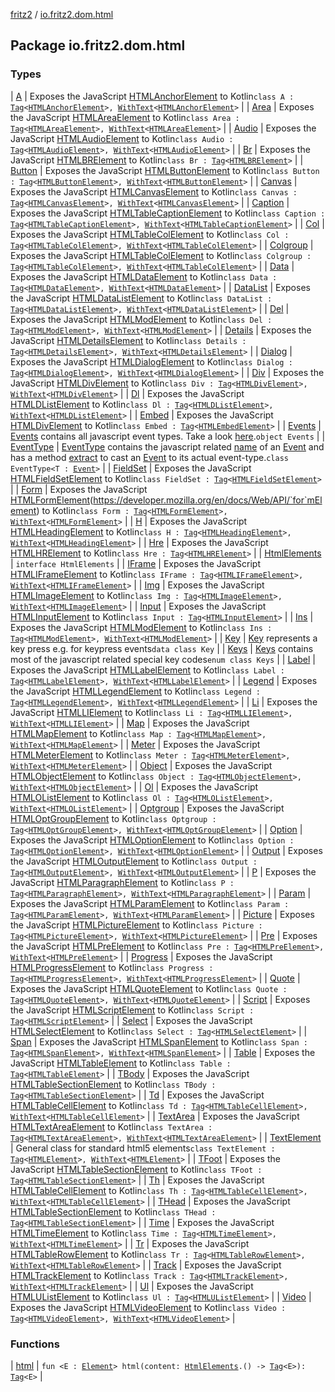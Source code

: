 [fritz2](../index.md) / [io.fritz2.dom.html](./index.md)

## Package io.fritz2.dom.html

### Types

| [A](-a/index.md) | Exposes the JavaScript [HTMLAnchorElement](https://developer.mozilla.org/en/docs/Web/API/HTMLAnchorElement) to Kotlin`class A : `[`Tag`](../io.fritz2.dom/-tag/index.md)`<`[`HTMLAnchorElement`](https://kotlinlang.org/api/latest/jvm/stdlib/org.w3c.dom/-h-t-m-l-anchor-element/index.html)`>, `[`WithText`](../io.fritz2.dom/-with-text/index.md)`<`[`HTMLAnchorElement`](https://kotlinlang.org/api/latest/jvm/stdlib/org.w3c.dom/-h-t-m-l-anchor-element/index.html)`>` |
| [Area](-area/index.md) | Exposes the JavaScript [HTMLAreaElement](https://developer.mozilla.org/en/docs/Web/API/HTMLAreaElement) to Kotlin`class Area : `[`Tag`](../io.fritz2.dom/-tag/index.md)`<`[`HTMLAreaElement`](https://kotlinlang.org/api/latest/jvm/stdlib/org.w3c.dom/-h-t-m-l-area-element/index.html)`>, `[`WithText`](../io.fritz2.dom/-with-text/index.md)`<`[`HTMLAreaElement`](https://kotlinlang.org/api/latest/jvm/stdlib/org.w3c.dom/-h-t-m-l-area-element/index.html)`>` |
| [Audio](-audio/index.md) | Exposes the JavaScript [HTMLAudioElement](https://developer.mozilla.org/en/docs/Web/API/HTMLAudioElement) to Kotlin`class Audio : `[`Tag`](../io.fritz2.dom/-tag/index.md)`<`[`HTMLAudioElement`](https://kotlinlang.org/api/latest/jvm/stdlib/org.w3c.dom/-h-t-m-l-audio-element/index.html)`>, `[`WithText`](../io.fritz2.dom/-with-text/index.md)`<`[`HTMLAudioElement`](https://kotlinlang.org/api/latest/jvm/stdlib/org.w3c.dom/-h-t-m-l-audio-element/index.html)`>` |
| [Br](-br/index.md) | Exposes the JavaScript [HTMLBRElement](https://developer.mozilla.org/en/docs/Web/API/HTMLBRElement) to Kotlin`class Br : `[`Tag`](../io.fritz2.dom/-tag/index.md)`<`[`HTMLBRElement`](https://kotlinlang.org/api/latest/jvm/stdlib/org.w3c.dom/-h-t-m-l-b-r-element/index.html)`>` |
| [Button](-button/index.md) | Exposes the JavaScript [HTMLButtonElement](https://developer.mozilla.org/en/docs/Web/API/HTMLButtonElement) to Kotlin`class Button : `[`Tag`](../io.fritz2.dom/-tag/index.md)`<`[`HTMLButtonElement`](https://kotlinlang.org/api/latest/jvm/stdlib/org.w3c.dom/-h-t-m-l-button-element/index.html)`>, `[`WithText`](../io.fritz2.dom/-with-text/index.md)`<`[`HTMLButtonElement`](https://kotlinlang.org/api/latest/jvm/stdlib/org.w3c.dom/-h-t-m-l-button-element/index.html)`>` |
| [Canvas](-canvas/index.md) | Exposes the JavaScript [HTMLCanvasElement](https://developer.mozilla.org/en/docs/Web/API/HTMLCanvasElement) to Kotlin`class Canvas : `[`Tag`](../io.fritz2.dom/-tag/index.md)`<`[`HTMLCanvasElement`](https://kotlinlang.org/api/latest/jvm/stdlib/org.w3c.dom/-h-t-m-l-canvas-element/index.html)`>, `[`WithText`](../io.fritz2.dom/-with-text/index.md)`<`[`HTMLCanvasElement`](https://kotlinlang.org/api/latest/jvm/stdlib/org.w3c.dom/-h-t-m-l-canvas-element/index.html)`>` |
| [Caption](-caption/index.md) | Exposes the JavaScript [HTMLTableCaptionElement](https://developer.mozilla.org/en/docs/Web/API/HTMLTableCaptionElement) to Kotlin`class Caption : `[`Tag`](../io.fritz2.dom/-tag/index.md)`<`[`HTMLTableCaptionElement`](https://kotlinlang.org/api/latest/jvm/stdlib/org.w3c.dom/-h-t-m-l-table-caption-element/index.html)`>, `[`WithText`](../io.fritz2.dom/-with-text/index.md)`<`[`HTMLTableCaptionElement`](https://kotlinlang.org/api/latest/jvm/stdlib/org.w3c.dom/-h-t-m-l-table-caption-element/index.html)`>` |
| [Col](-col/index.md) | Exposes the JavaScript [HTMLTableColElement](https://developer.mozilla.org/en/docs/Web/API/HTMLTableColElement) to Kotlin`class Col : `[`Tag`](../io.fritz2.dom/-tag/index.md)`<`[`HTMLTableColElement`](https://kotlinlang.org/api/latest/jvm/stdlib/org.w3c.dom/-h-t-m-l-table-col-element/index.html)`>, `[`WithText`](../io.fritz2.dom/-with-text/index.md)`<`[`HTMLTableColElement`](https://kotlinlang.org/api/latest/jvm/stdlib/org.w3c.dom/-h-t-m-l-table-col-element/index.html)`>` |
| [Colgroup](-colgroup/index.md) | Exposes the JavaScript [HTMLTableColElement](https://developer.mozilla.org/en/docs/Web/API/HTMLTableColElement) to Kotlin`class Colgroup : `[`Tag`](../io.fritz2.dom/-tag/index.md)`<`[`HTMLTableColElement`](https://kotlinlang.org/api/latest/jvm/stdlib/org.w3c.dom/-h-t-m-l-table-col-element/index.html)`>, `[`WithText`](../io.fritz2.dom/-with-text/index.md)`<`[`HTMLTableColElement`](https://kotlinlang.org/api/latest/jvm/stdlib/org.w3c.dom/-h-t-m-l-table-col-element/index.html)`>` |
| [Data](-data/index.md) | Exposes the JavaScript [HTMLDataElement](https://developer.mozilla.org/en/docs/Web/API/HTMLDataElement) to Kotlin`class Data : `[`Tag`](../io.fritz2.dom/-tag/index.md)`<`[`HTMLDataElement`](https://kotlinlang.org/api/latest/jvm/stdlib/org.w3c.dom/-h-t-m-l-data-element/index.html)`>, `[`WithText`](../io.fritz2.dom/-with-text/index.md)`<`[`HTMLDataElement`](https://kotlinlang.org/api/latest/jvm/stdlib/org.w3c.dom/-h-t-m-l-data-element/index.html)`>` |
| [DataList](-data-list/index.md) | Exposes the JavaScript [HTMLDataListElement](https://developer.mozilla.org/en/docs/Web/API/HTMLDataListElement) to Kotlin`class DataList : `[`Tag`](../io.fritz2.dom/-tag/index.md)`<`[`HTMLDataListElement`](https://kotlinlang.org/api/latest/jvm/stdlib/org.w3c.dom/-h-t-m-l-data-list-element/index.html)`>, `[`WithText`](../io.fritz2.dom/-with-text/index.md)`<`[`HTMLDataListElement`](https://kotlinlang.org/api/latest/jvm/stdlib/org.w3c.dom/-h-t-m-l-data-list-element/index.html)`>` |
| [Del](-del/index.md) | Exposes the JavaScript [HTMLModElement](https://developer.mozilla.org/en/docs/Web/API/HTMLModElement) to Kotlin`class Del : `[`Tag`](../io.fritz2.dom/-tag/index.md)`<`[`HTMLModElement`](https://kotlinlang.org/api/latest/jvm/stdlib/org.w3c.dom/-h-t-m-l-mod-element/index.html)`>, `[`WithText`](../io.fritz2.dom/-with-text/index.md)`<`[`HTMLModElement`](https://kotlinlang.org/api/latest/jvm/stdlib/org.w3c.dom/-h-t-m-l-mod-element/index.html)`>` |
| [Details](-details/index.md) | Exposes the JavaScript [HTMLDetailsElement](https://developer.mozilla.org/en/docs/Web/API/HTMLDetailsElement) to Kotlin`class Details : `[`Tag`](../io.fritz2.dom/-tag/index.md)`<`[`HTMLDetailsElement`](https://kotlinlang.org/api/latest/jvm/stdlib/org.w3c.dom/-h-t-m-l-details-element/index.html)`>, `[`WithText`](../io.fritz2.dom/-with-text/index.md)`<`[`HTMLDetailsElement`](https://kotlinlang.org/api/latest/jvm/stdlib/org.w3c.dom/-h-t-m-l-details-element/index.html)`>` |
| [Dialog](-dialog/index.md) | Exposes the JavaScript [HTMLDialogElement](https://developer.mozilla.org/en/docs/Web/API/HTMLDialogElement) to Kotlin`class Dialog : `[`Tag`](../io.fritz2.dom/-tag/index.md)`<`[`HTMLDialogElement`](https://kotlinlang.org/api/latest/jvm/stdlib/org.w3c.dom/-h-t-m-l-dialog-element/index.html)`>, `[`WithText`](../io.fritz2.dom/-with-text/index.md)`<`[`HTMLDialogElement`](https://kotlinlang.org/api/latest/jvm/stdlib/org.w3c.dom/-h-t-m-l-dialog-element/index.html)`>` |
| [Div](-div/index.md) | Exposes the JavaScript [HTMLDivElement](https://developer.mozilla.org/en/docs/Web/API/HTMLDivElement) to Kotlin`class Div : `[`Tag`](../io.fritz2.dom/-tag/index.md)`<`[`HTMLDivElement`](https://kotlinlang.org/api/latest/jvm/stdlib/org.w3c.dom/-h-t-m-l-div-element/index.html)`>, `[`WithText`](../io.fritz2.dom/-with-text/index.md)`<`[`HTMLDivElement`](https://kotlinlang.org/api/latest/jvm/stdlib/org.w3c.dom/-h-t-m-l-div-element/index.html)`>` |
| [Dl](-dl/index.md) | Exposes the JavaScript [HTMLDListElement](https://developer.mozilla.org/en/docs/Web/API/HTMLDListElement) to Kotlin`class Dl : `[`Tag`](../io.fritz2.dom/-tag/index.md)`<`[`HTMLDListElement`](https://kotlinlang.org/api/latest/jvm/stdlib/org.w3c.dom/-h-t-m-l-d-list-element/index.html)`>, `[`WithText`](../io.fritz2.dom/-with-text/index.md)`<`[`HTMLDListElement`](https://kotlinlang.org/api/latest/jvm/stdlib/org.w3c.dom/-h-t-m-l-d-list-element/index.html)`>` |
| [Embed](-embed/index.md) | Exposes the JavaScript [HTMLDivElement](https://developer.mozilla.org/en/docs/Web/API/HTMLDivElement) to Kotlin`class Embed : `[`Tag`](../io.fritz2.dom/-tag/index.md)`<`[`HTMLEmbedElement`](https://kotlinlang.org/api/latest/jvm/stdlib/org.w3c.dom/-h-t-m-l-embed-element/index.html)`>` |
| [Events](-events/index.md) | [Events](-events/index.md) contains all javascript event types. Take a look [here](https://www.w3schools.com/jsref/dom_obj_event.asp).`object Events` |
| [EventType](-event-type/index.md) | [EventType](-event-type/index.md) contains the javascript related [name](-event-type/name.md) of an [Event](https://kotlinlang.org/api/latest/jvm/stdlib/org.w3c.dom.events/-event/index.html) and has a method [extract](-event-type/extract.md) to cast an [Event](https://kotlinlang.org/api/latest/jvm/stdlib/org.w3c.dom.events/-event/index.html) to its actual event-type.`class EventType<T : `[`Event`](https://kotlinlang.org/api/latest/jvm/stdlib/org.w3c.dom.events/-event/index.html)`>` |
| [FieldSet](-field-set/index.md) | Exposes the JavaScript [HTMLFieldSetElement](https://developer.mozilla.org/en/docs/Web/API/HTMLFieldSetElement) to Kotlin`class FieldSet : `[`Tag`](../io.fritz2.dom/-tag/index.md)`<`[`HTMLFieldSetElement`](https://kotlinlang.org/api/latest/jvm/stdlib/org.w3c.dom/-h-t-m-l-field-set-element/index.html)`>` |
| [Form](-form/index.md) | Exposes the JavaScript [HTMLFormElement](https://kotlinlang.org/api/latest/jvm/stdlib/org.w3c.dom/-h-t-m-l-form-element/index.html)(https://developer.mozilla.org/en/docs/Web/API/`for`mElement) to Kotlin`class Form : `[`Tag`](../io.fritz2.dom/-tag/index.md)`<`[`HTMLFormElement`](https://kotlinlang.org/api/latest/jvm/stdlib/org.w3c.dom/-h-t-m-l-form-element/index.html)`>, `[`WithText`](../io.fritz2.dom/-with-text/index.md)`<`[`HTMLFormElement`](https://kotlinlang.org/api/latest/jvm/stdlib/org.w3c.dom/-h-t-m-l-form-element/index.html)`>` |
| [H](-h/index.md) | Exposes the JavaScript [HTMLHeadingElement](https://developer.mozilla.org/en/docs/Web/API/HTMLHeadingElement) to Kotlin`class H : `[`Tag`](../io.fritz2.dom/-tag/index.md)`<`[`HTMLHeadingElement`](https://kotlinlang.org/api/latest/jvm/stdlib/org.w3c.dom/-h-t-m-l-heading-element/index.html)`>, `[`WithText`](../io.fritz2.dom/-with-text/index.md)`<`[`HTMLHeadingElement`](https://kotlinlang.org/api/latest/jvm/stdlib/org.w3c.dom/-h-t-m-l-heading-element/index.html)`>` |
| [Hre](-hre/index.md) | Exposes the JavaScript [HTMLHRElement](https://developer.mozilla.org/en/docs/Web/API/HTMLHRElement) to Kotlin`class Hre : `[`Tag`](../io.fritz2.dom/-tag/index.md)`<`[`HTMLHRElement`](https://kotlinlang.org/api/latest/jvm/stdlib/org.w3c.dom/-h-t-m-l-h-r-element/index.html)`>` |
| [HtmlElements](-html-elements/index.md) | `interface HtmlElements` |
| [IFrame](-i-frame/index.md) | Exposes the JavaScript [HTMLIFrameElement](https://developer.mozilla.org/en/docs/Web/API/HTMLIFrameElement) to Kotlin`class IFrame : `[`Tag`](../io.fritz2.dom/-tag/index.md)`<`[`HTMLIFrameElement`](https://kotlinlang.org/api/latest/jvm/stdlib/org.w3c.dom/-h-t-m-l-i-frame-element/index.html)`>, `[`WithText`](../io.fritz2.dom/-with-text/index.md)`<`[`HTMLIFrameElement`](https://kotlinlang.org/api/latest/jvm/stdlib/org.w3c.dom/-h-t-m-l-i-frame-element/index.html)`>` |
| [Img](-img/index.md) | Exposes the JavaScript [HTMLImageElement](https://developer.mozilla.org/en/docs/Web/API/HTMLImageElement) to Kotlin`class Img : `[`Tag`](../io.fritz2.dom/-tag/index.md)`<`[`HTMLImageElement`](https://kotlinlang.org/api/latest/jvm/stdlib/org.w3c.dom/-h-t-m-l-image-element/index.html)`>, `[`WithText`](../io.fritz2.dom/-with-text/index.md)`<`[`HTMLImageElement`](https://kotlinlang.org/api/latest/jvm/stdlib/org.w3c.dom/-h-t-m-l-image-element/index.html)`>` |
| [Input](-input/index.md) | Exposes the JavaScript [HTMLInputElement](https://developer.mozilla.org/en/docs/Web/API/HTMLInputElement) to Kotlin`class Input : `[`Tag`](../io.fritz2.dom/-tag/index.md)`<`[`HTMLInputElement`](https://kotlinlang.org/api/latest/jvm/stdlib/org.w3c.dom/-h-t-m-l-input-element/index.html)`>` |
| [Ins](-ins/index.md) | Exposes the JavaScript [HTMLModElement](https://developer.mozilla.org/en/docs/Web/API/HTMLModElement) to Kotlin`class Ins : `[`Tag`](../io.fritz2.dom/-tag/index.md)`<`[`HTMLModElement`](https://kotlinlang.org/api/latest/jvm/stdlib/org.w3c.dom/-h-t-m-l-mod-element/index.html)`>, `[`WithText`](../io.fritz2.dom/-with-text/index.md)`<`[`HTMLModElement`](https://kotlinlang.org/api/latest/jvm/stdlib/org.w3c.dom/-h-t-m-l-mod-element/index.html)`>` |
| [Key](-key/index.md) | [Key](-key/index.md) represents a key press e.g. for keypress events`data class Key` |
| [Keys](-keys/index.md) | [Keys](-keys/index.md) contains most of the javascript related special key codes`enum class Keys` |
| [Label](-label/index.md) | Exposes the JavaScript [HTMLLabelElement](https://developer.mozilla.org/en/docs/Web/API/HTMLLabelElement) to Kotlin`class Label : `[`Tag`](../io.fritz2.dom/-tag/index.md)`<`[`HTMLLabelElement`](https://kotlinlang.org/api/latest/jvm/stdlib/org.w3c.dom/-h-t-m-l-label-element/index.html)`>, `[`WithText`](../io.fritz2.dom/-with-text/index.md)`<`[`HTMLLabelElement`](https://kotlinlang.org/api/latest/jvm/stdlib/org.w3c.dom/-h-t-m-l-label-element/index.html)`>` |
| [Legend](-legend/index.md) | Exposes the JavaScript [HTMLLegendElement](https://developer.mozilla.org/en/docs/Web/API/HTMLLegendElement) to Kotlin`class Legend : `[`Tag`](../io.fritz2.dom/-tag/index.md)`<`[`HTMLLegendElement`](https://kotlinlang.org/api/latest/jvm/stdlib/org.w3c.dom/-h-t-m-l-legend-element/index.html)`>, `[`WithText`](../io.fritz2.dom/-with-text/index.md)`<`[`HTMLLegendElement`](https://kotlinlang.org/api/latest/jvm/stdlib/org.w3c.dom/-h-t-m-l-legend-element/index.html)`>` |
| [Li](-li/index.md) | Exposes the JavaScript [HTMLLIElement](https://developer.mozilla.org/en/docs/Web/API/HTMLLIElement) to Kotlin`class Li : `[`Tag`](../io.fritz2.dom/-tag/index.md)`<`[`HTMLLIElement`](https://kotlinlang.org/api/latest/jvm/stdlib/org.w3c.dom/-h-t-m-l-l-i-element/index.html)`>, `[`WithText`](../io.fritz2.dom/-with-text/index.md)`<`[`HTMLLIElement`](https://kotlinlang.org/api/latest/jvm/stdlib/org.w3c.dom/-h-t-m-l-l-i-element/index.html)`>` |
| [Map](-map/index.md) | Exposes the JavaScript [HTMLMapElement](https://developer.mozilla.org/en/docs/Web/API/HTMLMapElement) to Kotlin`class Map : `[`Tag`](../io.fritz2.dom/-tag/index.md)`<`[`HTMLMapElement`](https://kotlinlang.org/api/latest/jvm/stdlib/org.w3c.dom/-h-t-m-l-map-element/index.html)`>, `[`WithText`](../io.fritz2.dom/-with-text/index.md)`<`[`HTMLMapElement`](https://kotlinlang.org/api/latest/jvm/stdlib/org.w3c.dom/-h-t-m-l-map-element/index.html)`>` |
| [Meter](-meter/index.md) | Exposes the JavaScript [HTMLMeterElement](https://developer.mozilla.org/en/docs/Web/API/HTMLMeterElement) to Kotlin`class Meter : `[`Tag`](../io.fritz2.dom/-tag/index.md)`<`[`HTMLMeterElement`](https://kotlinlang.org/api/latest/jvm/stdlib/org.w3c.dom/-h-t-m-l-meter-element/index.html)`>, `[`WithText`](../io.fritz2.dom/-with-text/index.md)`<`[`HTMLMeterElement`](https://kotlinlang.org/api/latest/jvm/stdlib/org.w3c.dom/-h-t-m-l-meter-element/index.html)`>` |
| [Object](-object/index.md) | Exposes the JavaScript [HTMLObjectElement](https://developer.mozilla.org/en/docs/Web/API/HTMLObjectElement) to Kotlin`class Object : `[`Tag`](../io.fritz2.dom/-tag/index.md)`<`[`HTMLObjectElement`](https://kotlinlang.org/api/latest/jvm/stdlib/org.w3c.dom/-h-t-m-l-object-element/index.html)`>, `[`WithText`](../io.fritz2.dom/-with-text/index.md)`<`[`HTMLObjectElement`](https://kotlinlang.org/api/latest/jvm/stdlib/org.w3c.dom/-h-t-m-l-object-element/index.html)`>` |
| [Ol](-ol/index.md) | Exposes the JavaScript [HTMLOListElement](https://developer.mozilla.org/en/docs/Web/API/HTMLOListElement) to Kotlin`class Ol : `[`Tag`](../io.fritz2.dom/-tag/index.md)`<`[`HTMLOListElement`](https://kotlinlang.org/api/latest/jvm/stdlib/org.w3c.dom/-h-t-m-l-o-list-element/index.html)`>, `[`WithText`](../io.fritz2.dom/-with-text/index.md)`<`[`HTMLOListElement`](https://kotlinlang.org/api/latest/jvm/stdlib/org.w3c.dom/-h-t-m-l-o-list-element/index.html)`>` |
| [Optgroup](-optgroup/index.md) | Exposes the JavaScript [HTMLOptGroupElement](https://developer.mozilla.org/en/docs/Web/API/HTMLOptGroupElement) to Kotlin`class Optgroup : `[`Tag`](../io.fritz2.dom/-tag/index.md)`<`[`HTMLOptGroupElement`](https://kotlinlang.org/api/latest/jvm/stdlib/org.w3c.dom/-h-t-m-l-opt-group-element/index.html)`>, `[`WithText`](../io.fritz2.dom/-with-text/index.md)`<`[`HTMLOptGroupElement`](https://kotlinlang.org/api/latest/jvm/stdlib/org.w3c.dom/-h-t-m-l-opt-group-element/index.html)`>` |
| [Option](-option/index.md) | Exposes the JavaScript [HTMLOptionElement](https://developer.mozilla.org/en/docs/Web/API/HTMLOptionElement) to Kotlin`class Option : `[`Tag`](../io.fritz2.dom/-tag/index.md)`<`[`HTMLOptionElement`](https://kotlinlang.org/api/latest/jvm/stdlib/org.w3c.dom/-h-t-m-l-option-element/index.html)`>, `[`WithText`](../io.fritz2.dom/-with-text/index.md)`<`[`HTMLOptionElement`](https://kotlinlang.org/api/latest/jvm/stdlib/org.w3c.dom/-h-t-m-l-option-element/index.html)`>` |
| [Output](-output/index.md) | Exposes the JavaScript [HTMLOutputElement](https://developer.mozilla.org/en/docs/Web/API/HTMLOutputElement) to Kotlin`class Output : `[`Tag`](../io.fritz2.dom/-tag/index.md)`<`[`HTMLOutputElement`](https://kotlinlang.org/api/latest/jvm/stdlib/org.w3c.dom/-h-t-m-l-output-element/index.html)`>, `[`WithText`](../io.fritz2.dom/-with-text/index.md)`<`[`HTMLOutputElement`](https://kotlinlang.org/api/latest/jvm/stdlib/org.w3c.dom/-h-t-m-l-output-element/index.html)`>` |
| [P](-p/index.md) | Exposes the JavaScript [HTMLParagraphElement](https://developer.mozilla.org/en/docs/Web/API/HTMLParagraphElement) to Kotlin`class P : `[`Tag`](../io.fritz2.dom/-tag/index.md)`<`[`HTMLParagraphElement`](https://kotlinlang.org/api/latest/jvm/stdlib/org.w3c.dom/-h-t-m-l-paragraph-element/index.html)`>, `[`WithText`](../io.fritz2.dom/-with-text/index.md)`<`[`HTMLParagraphElement`](https://kotlinlang.org/api/latest/jvm/stdlib/org.w3c.dom/-h-t-m-l-paragraph-element/index.html)`>` |
| [Param](-param/index.md) | Exposes the JavaScript [HTMLParamElement](https://developer.mozilla.org/en/docs/Web/API/HTMLParamElement) to Kotlin`class Param : `[`Tag`](../io.fritz2.dom/-tag/index.md)`<`[`HTMLParamElement`](https://kotlinlang.org/api/latest/jvm/stdlib/org.w3c.dom/-h-t-m-l-param-element/index.html)`>, `[`WithText`](../io.fritz2.dom/-with-text/index.md)`<`[`HTMLParamElement`](https://kotlinlang.org/api/latest/jvm/stdlib/org.w3c.dom/-h-t-m-l-param-element/index.html)`>` |
| [Picture](-picture/index.md) | Exposes the JavaScript [HTMLPictureElement](https://developer.mozilla.org/en/docs/Web/API/HTMLPictureElement) to Kotlin`class Picture : `[`Tag`](../io.fritz2.dom/-tag/index.md)`<`[`HTMLPictureElement`](https://kotlinlang.org/api/latest/jvm/stdlib/org.w3c.dom/-h-t-m-l-picture-element/index.html)`>, `[`WithText`](../io.fritz2.dom/-with-text/index.md)`<`[`HTMLPictureElement`](https://kotlinlang.org/api/latest/jvm/stdlib/org.w3c.dom/-h-t-m-l-picture-element/index.html)`>` |
| [Pre](-pre/index.md) | Exposes the JavaScript [HTMLPreElement](https://developer.mozilla.org/en/docs/Web/API/HTMLPreElement) to Kotlin`class Pre : `[`Tag`](../io.fritz2.dom/-tag/index.md)`<`[`HTMLPreElement`](https://kotlinlang.org/api/latest/jvm/stdlib/org.w3c.dom/-h-t-m-l-pre-element/index.html)`>, `[`WithText`](../io.fritz2.dom/-with-text/index.md)`<`[`HTMLPreElement`](https://kotlinlang.org/api/latest/jvm/stdlib/org.w3c.dom/-h-t-m-l-pre-element/index.html)`>` |
| [Progress](-progress/index.md) | Exposes the JavaScript [HTMLProgressElement](https://developer.mozilla.org/en/docs/Web/API/HTMLProgressElement) to Kotlin`class Progress : `[`Tag`](../io.fritz2.dom/-tag/index.md)`<`[`HTMLProgressElement`](https://kotlinlang.org/api/latest/jvm/stdlib/org.w3c.dom/-h-t-m-l-progress-element/index.html)`>, `[`WithText`](../io.fritz2.dom/-with-text/index.md)`<`[`HTMLProgressElement`](https://kotlinlang.org/api/latest/jvm/stdlib/org.w3c.dom/-h-t-m-l-progress-element/index.html)`>` |
| [Quote](-quote/index.md) | Exposes the JavaScript [HTMLQuoteElement](https://developer.mozilla.org/en/docs/Web/API/HTMLQuoteElement) to Kotlin`class Quote : `[`Tag`](../io.fritz2.dom/-tag/index.md)`<`[`HTMLQuoteElement`](https://kotlinlang.org/api/latest/jvm/stdlib/org.w3c.dom/-h-t-m-l-quote-element/index.html)`>, `[`WithText`](../io.fritz2.dom/-with-text/index.md)`<`[`HTMLQuoteElement`](https://kotlinlang.org/api/latest/jvm/stdlib/org.w3c.dom/-h-t-m-l-quote-element/index.html)`>` |
| [Script](-script/index.md) | Exposes the JavaScript [HTMLScriptElement](https://developer.mozilla.org/en/docs/Web/API/HTMLScriptElement) to Kotlin`class Script : `[`Tag`](../io.fritz2.dom/-tag/index.md)`<`[`HTMLScriptElement`](https://kotlinlang.org/api/latest/jvm/stdlib/org.w3c.dom/-h-t-m-l-script-element/index.html)`>` |
| [Select](-select/index.md) | Exposes the JavaScript [HTMLSelectElement](https://developer.mozilla.org/en/docs/Web/API/HTMLSelectElement) to Kotlin`class Select : `[`Tag`](../io.fritz2.dom/-tag/index.md)`<`[`HTMLSelectElement`](https://kotlinlang.org/api/latest/jvm/stdlib/org.w3c.dom/-h-t-m-l-select-element/index.html)`>` |
| [Span](-span/index.md) | Exposes the JavaScript [HTMLSpanElement](https://developer.mozilla.org/en/docs/Web/API/HTMLSpanElement) to Kotlin`class Span : `[`Tag`](../io.fritz2.dom/-tag/index.md)`<`[`HTMLSpanElement`](https://kotlinlang.org/api/latest/jvm/stdlib/org.w3c.dom/-h-t-m-l-span-element/index.html)`>, `[`WithText`](../io.fritz2.dom/-with-text/index.md)`<`[`HTMLSpanElement`](https://kotlinlang.org/api/latest/jvm/stdlib/org.w3c.dom/-h-t-m-l-span-element/index.html)`>` |
| [Table](-table/index.md) | Exposes the JavaScript [HTMLTableElement](https://developer.mozilla.org/en/docs/Web/API/HTMLTableElement) to Kotlin`class Table : `[`Tag`](../io.fritz2.dom/-tag/index.md)`<`[`HTMLTableElement`](https://kotlinlang.org/api/latest/jvm/stdlib/org.w3c.dom/-h-t-m-l-table-element/index.html)`>` |
| [TBody](-t-body/index.md) | Exposes the JavaScript [HTMLTableSectionElement](https://developer.mozilla.org/en/docs/Web/API/HTMLTableSectionElement) to Kotlin`class TBody : `[`Tag`](../io.fritz2.dom/-tag/index.md)`<`[`HTMLTableSectionElement`](https://kotlinlang.org/api/latest/jvm/stdlib/org.w3c.dom/-h-t-m-l-table-section-element/index.html)`>` |
| [Td](-td/index.md) | Exposes the JavaScript [HTMLTableCellElement](https://developer.mozilla.org/en/docs/Web/API/HTMLTableCellElement) to Kotlin`class Td : `[`Tag`](../io.fritz2.dom/-tag/index.md)`<`[`HTMLTableCellElement`](https://kotlinlang.org/api/latest/jvm/stdlib/org.w3c.dom/-h-t-m-l-table-cell-element/index.html)`>, `[`WithText`](../io.fritz2.dom/-with-text/index.md)`<`[`HTMLTableCellElement`](https://kotlinlang.org/api/latest/jvm/stdlib/org.w3c.dom/-h-t-m-l-table-cell-element/index.html)`>` |
| [TextArea](-text-area/index.md) | Exposes the JavaScript [HTMLTextAreaElement](https://developer.mozilla.org/en/docs/Web/API/HTMLTextAreaElement) to Kotlin`class TextArea : `[`Tag`](../io.fritz2.dom/-tag/index.md)`<`[`HTMLTextAreaElement`](https://kotlinlang.org/api/latest/jvm/stdlib/org.w3c.dom/-h-t-m-l-text-area-element/index.html)`>, `[`WithText`](../io.fritz2.dom/-with-text/index.md)`<`[`HTMLTextAreaElement`](https://kotlinlang.org/api/latest/jvm/stdlib/org.w3c.dom/-h-t-m-l-text-area-element/index.html)`>` |
| [TextElement](-text-element/index.md) | General class for standard html5 elements`class TextElement : `[`Tag`](../io.fritz2.dom/-tag/index.md)`<`[`HTMLElement`](https://kotlinlang.org/api/latest/jvm/stdlib/org.w3c.dom/-h-t-m-l-element/index.html)`>, `[`WithText`](../io.fritz2.dom/-with-text/index.md)`<`[`HTMLElement`](https://kotlinlang.org/api/latest/jvm/stdlib/org.w3c.dom/-h-t-m-l-element/index.html)`>` |
| [TFoot](-t-foot/index.md) | Exposes the JavaScript [HTMLTableSectionElement](https://developer.mozilla.org/en/docs/Web/API/HTMLTableSectionElement) to Kotlin`class TFoot : `[`Tag`](../io.fritz2.dom/-tag/index.md)`<`[`HTMLTableSectionElement`](https://kotlinlang.org/api/latest/jvm/stdlib/org.w3c.dom/-h-t-m-l-table-section-element/index.html)`>` |
| [Th](-th/index.md) | Exposes the JavaScript [HTMLTableCellElement](https://developer.mozilla.org/en/docs/Web/API/HTMLTableCellElement) to Kotlin`class Th : `[`Tag`](../io.fritz2.dom/-tag/index.md)`<`[`HTMLTableCellElement`](https://kotlinlang.org/api/latest/jvm/stdlib/org.w3c.dom/-h-t-m-l-table-cell-element/index.html)`>, `[`WithText`](../io.fritz2.dom/-with-text/index.md)`<`[`HTMLTableCellElement`](https://kotlinlang.org/api/latest/jvm/stdlib/org.w3c.dom/-h-t-m-l-table-cell-element/index.html)`>` |
| [THead](-t-head/index.md) | Exposes the JavaScript [HTMLTableSectionElement](https://developer.mozilla.org/en/docs/Web/API/HTMLTableSectionElement) to Kotlin`class THead : `[`Tag`](../io.fritz2.dom/-tag/index.md)`<`[`HTMLTableSectionElement`](https://kotlinlang.org/api/latest/jvm/stdlib/org.w3c.dom/-h-t-m-l-table-section-element/index.html)`>` |
| [Time](-time/index.md) | Exposes the JavaScript [HTMLTimeElement](https://developer.mozilla.org/en/docs/Web/API/HTMLTimeElement) to Kotlin`class Time : `[`Tag`](../io.fritz2.dom/-tag/index.md)`<`[`HTMLTimeElement`](https://kotlinlang.org/api/latest/jvm/stdlib/org.w3c.dom/-h-t-m-l-time-element/index.html)`>, `[`WithText`](../io.fritz2.dom/-with-text/index.md)`<`[`HTMLTimeElement`](https://kotlinlang.org/api/latest/jvm/stdlib/org.w3c.dom/-h-t-m-l-time-element/index.html)`>` |
| [Tr](-tr/index.md) | Exposes the JavaScript [HTMLTableRowElement](https://developer.mozilla.org/en/docs/Web/API/HTMLTableRowElement) to Kotlin`class Tr : `[`Tag`](../io.fritz2.dom/-tag/index.md)`<`[`HTMLTableRowElement`](https://kotlinlang.org/api/latest/jvm/stdlib/org.w3c.dom/-h-t-m-l-table-row-element/index.html)`>, `[`WithText`](../io.fritz2.dom/-with-text/index.md)`<`[`HTMLTableRowElement`](https://kotlinlang.org/api/latest/jvm/stdlib/org.w3c.dom/-h-t-m-l-table-row-element/index.html)`>` |
| [Track](-track/index.md) | Exposes the JavaScript [HTMLTrackElement](https://developer.mozilla.org/en/docs/Web/API/HTMLTrackElement) to Kotlin`class Track : `[`Tag`](../io.fritz2.dom/-tag/index.md)`<`[`HTMLTrackElement`](https://kotlinlang.org/api/latest/jvm/stdlib/org.w3c.dom/-h-t-m-l-track-element/index.html)`>, `[`WithText`](../io.fritz2.dom/-with-text/index.md)`<`[`HTMLTrackElement`](https://kotlinlang.org/api/latest/jvm/stdlib/org.w3c.dom/-h-t-m-l-track-element/index.html)`>` |
| [Ul](-ul/index.md) | Exposes the JavaScript [HTMLUListElement](https://developer.mozilla.org/en/docs/Web/API/HTMLUListElement) to Kotlin`class Ul : `[`Tag`](../io.fritz2.dom/-tag/index.md)`<`[`HTMLUListElement`](https://kotlinlang.org/api/latest/jvm/stdlib/org.w3c.dom/-h-t-m-l-u-list-element/index.html)`>` |
| [Video](-video/index.md) | Exposes the JavaScript [HTMLVideoElement](https://developer.mozilla.org/en/docs/Web/API/HTMLVideoElement) to Kotlin`class Video : `[`Tag`](../io.fritz2.dom/-tag/index.md)`<`[`HTMLVideoElement`](https://kotlinlang.org/api/latest/jvm/stdlib/org.w3c.dom/-h-t-m-l-video-element/index.html)`>, `[`WithText`](../io.fritz2.dom/-with-text/index.md)`<`[`HTMLVideoElement`](https://kotlinlang.org/api/latest/jvm/stdlib/org.w3c.dom/-h-t-m-l-video-element/index.html)`>` |

### Functions

| [html](html.md) | `fun <E : `[`Element`](https://kotlinlang.org/api/latest/jvm/stdlib/org.w3c.dom/-element/index.html)`> html(content: `[`HtmlElements`](-html-elements/index.md)`.() -> `[`Tag`](../io.fritz2.dom/-tag/index.md)`<E>): `[`Tag`](../io.fritz2.dom/-tag/index.md)`<E>` |

